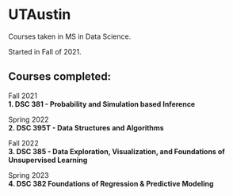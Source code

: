 # UTAustin

Courses taken in MS in Data Science. 

Started in Fall of 2021.

## Courses completed:
Fall 2021<br>
<b>1. DSC 381 - Probability and Simulation based Inference</b>


Spring 2022<br>
<b>2. DSC 395T - Data Structures and Algorithms</b>


Fall 2022<br>
<b>3. DSC 385 - Data Exploration, Visualization, and Foundations of Unsupervised Learning</b>


Spring 2023<br>
<b>4. DSC 382 Foundations of Regression & Predictive Modeling</b>
